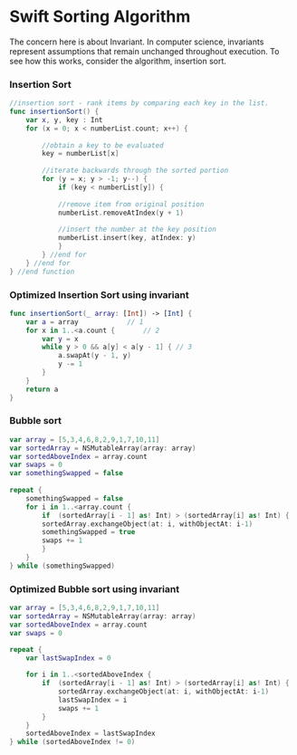 # Swift Sorting Algorithm
The concern here is about Invariant. In computer science, invariants represent assumptions that remain unchanged
throughout execution. To see how this works, consider the algorithm, insertion sort.

### Insertion Sort
```swift
//insertion sort - rank items by comparing each key in the list.
func insertionSort() {
    var x, y, key : Int
    for (x = 0; x < numberList.count; x++) {
    
        //obtain a key to be evaluated
        key = numberList[x]
        
        //iterate backwards through the sorted portion
        for (y = x; y > -1; y--) {
            if (key < numberList[y]) {
            
            //remove item from original position
            numberList.removeAtIndex(y + 1)
            
            //insert the number at the key position
            numberList.insert(key, atIndex: y)
            }
        } //end for
    } //end for
} //end function
```

### Optimized Insertion Sort using invariant
```swift
func insertionSort(_ array: [Int]) -> [Int] {
    var a = array			 // 1
    for x in 1..<a.count {		 // 2
        var y = x
        while y > 0 && a[y] < a[y - 1] { // 3
            a.swapAt(y - 1, y)
            y -= 1
        }
    }
    return a
}
```

### Bubble sort
```swift
var array = [5,3,4,6,8,2,9,1,7,10,11]
var sortedArray = NSMutableArray(array: array)
var sortedAboveIndex = array.count
var swaps = 0
var somethingSwapped = false
		
repeat {
    somethingSwapped = false
    for i in 1..<array.count {
        if  (sortedArray[i - 1] as! Int) > (sortedArray[i] as! Int) {
        sortedArray.exchangeObject(at: i, withObjectAt: i-1)
        somethingSwapped = true
        swaps += 1
        }
    }
} while (somethingSwapped)
```

### Optimized Bubble sort using invariant
```swift
var array = [5,3,4,6,8,2,9,1,7,10,11]
var sortedArray = NSMutableArray(array: array)
var sortedAboveIndex = array.count
var swaps = 0

repeat {
    var lastSwapIndex = 0
  
    for i in 1..<sortedAboveIndex {
        if  (sortedArray[i - 1] as! Int) > (sortedArray[i] as! Int) {
            sortedArray.exchangeObject(at: i, withObjectAt: i-1)
            lastSwapIndex = i
            swaps += 1
        }
    }
    sortedAboveIndex = lastSwapIndex
} while (sortedAboveIndex != 0)
```
